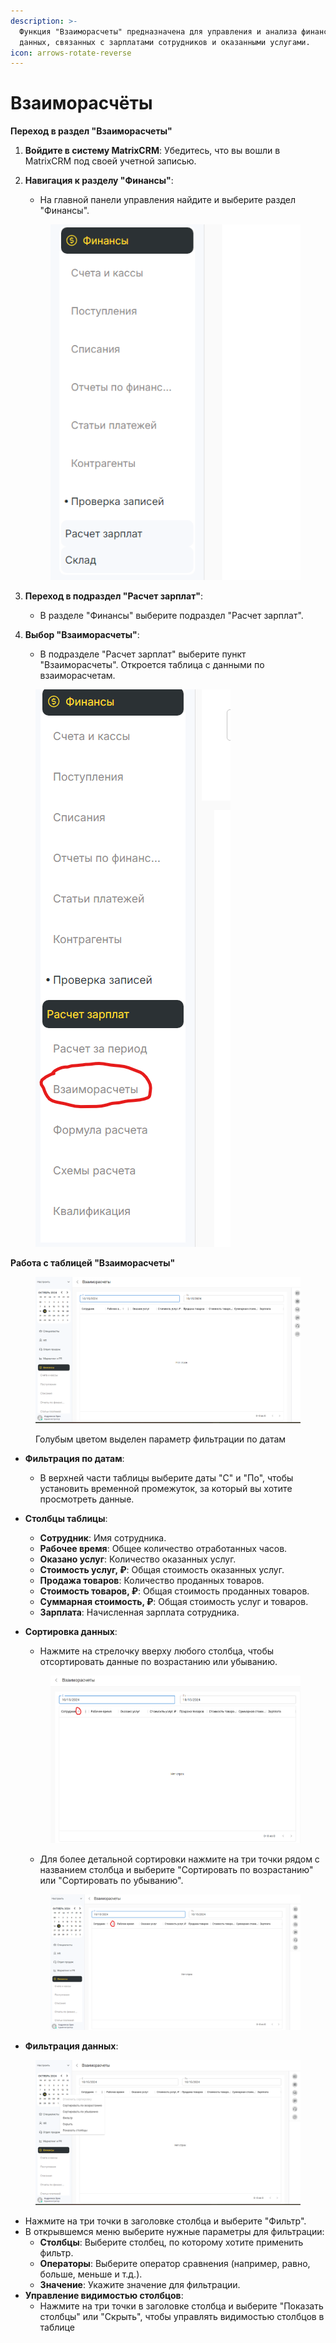 ```yaml
---
description: >-
  Функция "Взаиморасчеты" предназначена для управления и анализа финансовых
  данных, связанных с зарплатами сотрудников и оказанными услугами.
icon: arrows-rotate-reverse
---
```


# Взаиморасчёты

**Переход в раздел "Взаиморасчеты"**

1. **Войдите в систему MatrixCRM**: Убедитесь, что вы вошли в MatrixCRM под своей учетной записью.
2.  **Навигация к разделу "Финансы"**:

    * На главной панели управления найдите и выберите раздел "Финансы".

    <figure><img src="../../../.gitbook/assets/image (341).png" alt=""><figcaption></figcaption></figure>
3. **Переход в подраздел "Расчет зарплат"**:
   * В разделе "Финансы" выберите подраздел "Расчет зарплат".
4. **Выбор "Взаиморасчеты"**:
   * В подразделе "Расчет зарплат" выберите пункт "Взаиморасчеты". Откроется таблица с данными по взаиморасчетам.

<figure><img src="../../../.gitbook/assets/image (342).png" alt=""><figcaption></figcaption></figure>

**Работа с таблицей "Взаиморасчеты"**

<figure><img src="../../../.gitbook/assets/image (119).png" alt=""><figcaption><p>Голубым цветом выделен параметр фильтрации по датам</p></figcaption></figure>



* **Фильтрация по датам**:
  * В верхней части таблицы выберите даты "С" и "По", чтобы установить временной промежуток, за который вы хотите просмотреть данные.
* **Столбцы таблицы**:
  * **Сотрудник**: Имя сотрудника.
  * **Рабочее время**: Общее количество отработанных часов.
  * **Оказано услуг**: Количество оказанных услуг.
  * **Стоимость услуг, ₽**: Общая стоимость оказанных услуг.
  * **Продажа товаров**: Количество проданных товаров.
  * **Стоимость товаров, ₽**: Общая стоимость проданных товаров.
  * **Суммарная стоимость, ₽**: Общая стоимость услуг и товаров.
  * **Зарплата**: Начисленная зарплата сотрудника.
*   **Сортировка данных**:

    * Нажмите на стрелочку вверху любого столбца, чтобы отсортировать данные по возрастанию или убыванию.

    <figure><img src="../../../.gitbook/assets/image (121).png" alt=""><figcaption></figcaption></figure>



    * Для более детальной сортировки нажмите на три точки рядом с названием столбца и выберите "Сортировать по возрастанию" или "Сортировать по убыванию".

    <figure><img src="../../../.gitbook/assets/image (122).png" alt=""><figcaption></figcaption></figure>
* **Фильтрация данных**:

<figure><img src="../../../.gitbook/assets/image (344).png" alt=""><figcaption></figcaption></figure>

* Нажмите на три точки в заголовке столбца и выберите "Фильтр".
* В открывшемся меню выберите нужные параметры для фильтрации:
  * **Столбцы**: Выберите столбец, по которому хотите применить фильтр.
  * **Операторы**: Выберите оператор сравнения (например, равно, больше, меньше и т.д.).
  * **Значение**: Укажите значение для фильтрации.
* **Управление видимостью столбцов**:
  * Нажмите на три точки в заголовке столбца и выберите "Показать столбцы" или "Скрыть", чтобы управлять видимостью столбцов в таблице
